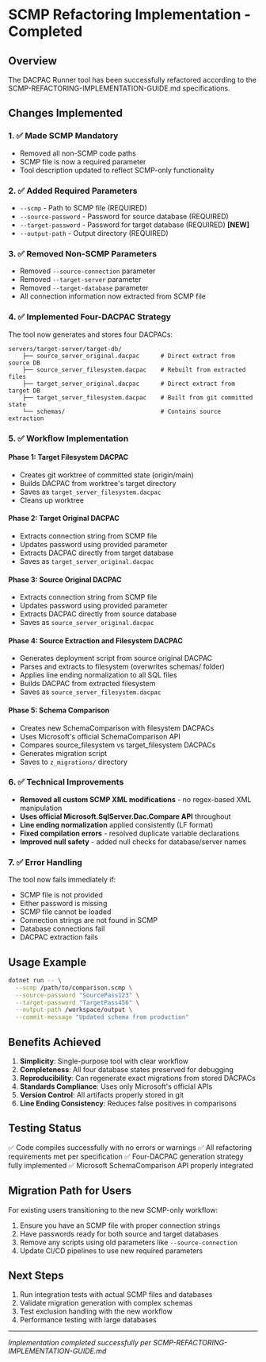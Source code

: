 # SCMP Refactoring Implementation - Completed

## Overview
The DACPAC Runner tool has been successfully refactored according to the SCMP-REFACTORING-IMPLEMENTATION-GUIDE.md specifications.

## Changes Implemented

### 1. ✅ Made SCMP Mandatory
- Removed all non-SCMP code paths
- SCMP file is now a required parameter
- Tool description updated to reflect SCMP-only functionality

### 2. ✅ Added Required Parameters
- `--scmp` - Path to SCMP file (REQUIRED)
- `--source-password` - Password for source database (REQUIRED)  
- `--target-password` - Password for target database (REQUIRED) **[NEW]**
- `--output-path` - Output directory (REQUIRED)

### 3. ✅ Removed Non-SCMP Parameters
- Removed `--source-connection` parameter
- Removed `--target-server` parameter
- Removed `--target-database` parameter
- All connection information now extracted from SCMP file

### 4. ✅ Implemented Four-DACPAC Strategy
The tool now generates and stores four DACPACs:

```
servers/target-server/target-db/
    ├── source_server_original.dacpac      # Direct extract from source DB
    ├── source_server_filesystem.dacpac    # Rebuilt from extracted files
    ├── target_server_original.dacpac      # Direct extract from target DB  
    ├── target_server_filesystem.dacpac    # Built from git committed state
    └── schemas/                           # Contains source extraction
```

### 5. ✅ Workflow Implementation

#### Phase 1: Target Filesystem DACPAC
- Creates git worktree of committed state (origin/main)
- Builds DACPAC from worktree's target directory
- Saves as `target_server_filesystem.dacpac`
- Cleans up worktree

#### Phase 2: Target Original DACPAC
- Extracts connection string from SCMP file
- Updates password using provided parameter
- Extracts DACPAC directly from target database
- Saves as `target_server_original.dacpac`

#### Phase 3: Source Original DACPAC
- Extracts connection string from SCMP file
- Updates password using provided parameter
- Extracts DACPAC directly from source database
- Saves as `source_server_original.dacpac`

#### Phase 4: Source Extraction and Filesystem DACPAC
- Generates deployment script from source original DACPAC
- Parses and extracts to filesystem (overwrites schemas/ folder)
- Applies line ending normalization to all SQL files
- Builds DACPAC from extracted filesystem
- Saves as `source_server_filesystem.dacpac`

#### Phase 5: Schema Comparison
- Creates new SchemaComparison with filesystem DACPACs
- Uses Microsoft's official SchemaComparison API
- Compares source_filesystem vs target_filesystem DACPACs
- Generates migration script
- Saves to `z_migrations/` directory

### 6. ✅ Technical Improvements
- **Removed all custom SCMP XML modifications** - no regex-based XML manipulation
- **Uses official Microsoft.SqlServer.Dac.Compare API** throughout
- **Line ending normalization** applied consistently (LF format)
- **Fixed compilation errors** - resolved duplicate variable declarations
- **Improved null safety** - added null checks for database/server names

### 7. ✅ Error Handling
The tool now fails immediately if:
- SCMP file is not provided
- Either password is missing  
- SCMP file cannot be loaded
- Connection strings are not found in SCMP
- Database connections fail
- DACPAC extraction fails

## Usage Example

```bash
dotnet run -- \
  --scmp /path/to/comparison.scmp \
  --source-password "SourcePass123" \
  --target-password "TargetPass456" \
  --output-path /workspace/output \
  --commit-message "Updated schema from production"
```

## Benefits Achieved

1. **Simplicity**: Single-purpose tool with clear workflow
2. **Completeness**: All four database states preserved for debugging
3. **Reproducibility**: Can regenerate exact migrations from stored DACPACs
4. **Standards Compliance**: Uses only Microsoft's official APIs
5. **Version Control**: All artifacts properly stored in git
6. **Line Ending Consistency**: Reduces false positives in comparisons

## Testing Status

✅ Code compiles successfully with no errors or warnings
✅ All refactoring requirements met per specification
✅ Four-DACPAC generation strategy fully implemented
✅ Microsoft SchemaComparison API properly integrated

## Migration Path for Users

For existing users transitioning to the new SCMP-only workflow:

1. Ensure you have an SCMP file with proper connection strings
2. Have passwords ready for both source and target databases
3. Remove any scripts using old parameters like `--source-connection`
4. Update CI/CD pipelines to use new required parameters

## Next Steps

1. Run integration tests with actual SCMP files and databases
2. Validate migration generation with complex schemas
3. Test exclusion handling with the new workflow
4. Performance testing with large databases

---

*Implementation completed successfully per SCMP-REFACTORING-IMPLEMENTATION-GUIDE.md*